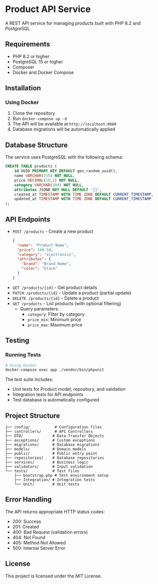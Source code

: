# Product API Service

A REST API service for managing products built with PHP 8.2 and PostgreSQL.

## Requirements

- PHP 8.2 or higher
- PostgreSQL 15 or higher
- Composer
- Docker and Docker Compose

## Installation

### Using Docker

1. Clone the repository
2. Run `docker-compose up -d`
3. The API will be available at `http://localhost:8080`
4. Database migrations will be automatically applied

## Database Structure

The service uses PostgreSQL with the following schema:

```sql
CREATE TABLE products (
    id UUID PRIMARY KEY DEFAULT gen_random_uuid(),
    name VARCHAR(255) NOT NULL,
    price DECIMAL(10,2) NOT NULL,
    category VARCHAR(100) NOT NULL,
    attributes JSONB NOT NULL DEFAULT '{}',
    created_at TIMESTAMP WITH TIME ZONE DEFAULT CURRENT_TIMESTAMP,
    updated_at TIMESTAMP WITH TIME ZONE DEFAULT CURRENT_TIMESTAMP
);
```

## API Endpoints

- `POST /products` - Create a new product
  ```json
  {
    "name": "Product Name",
    "price": 100.50,
    "category": "electronics",
    "attributes": {
      "brand": "Brand Name",
      "color": "black"
    }
  }
  ```
- `GET /products/{id}` - Get product details
- `PATCH /products/{id}` - Update a product (partial update)
- `DELETE /products/{id}` - Delete a product
- `GET /products` - List products (with optional filtering)
  - Query parameters:
    - `category`: Filter by category
    - `price_min`: Minimum price
    - `price_max`: Maximum price

## Testing

### Running Tests
```bash
# Using Docker
docker-compose exec app ./vendor/bin/phpunit

```

The test suite includes:
- Unit tests for Product model, repository, and validation
- Integration tests for API endpoints
- Test database is automatically configured

## Project Structure

```
├── config/           # Configuration files
├── controllers/      # API Controllers
├── DTO/             # Data Transfer Objects
├── exceptions/      # Custom exceptions
├── migrations/      # Database migrations
├── models/          # Domain models
├── public/          # Public entry point
├── repositories/    # Database repositories
├── services/        # Business logic
├── validators/      # Input validation
└── tests/           # Test files
    ├── bootstrap.php # Test environment setup
    ├── Integration/ # Integration tests
    └── Unit/        # Unit tests
```

## Error Handling

The API returns appropriate HTTP status codes:
- 200: Success
- 201: Created
- 400: Bad Request (validation errors)
- 404: Not Found
- 405: Method Not Allowed
- 500: Internal Server Error

## License

This project is licensed under the MIT License.